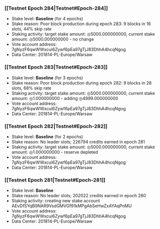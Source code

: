 ### [[Testnet Epoch 284|Testnet#Epoch-284]]
* Stake level: **Baseline** (for 4 epochs)
* Stake reason: Poor block production during epoch 283: 9 blocks in 16 slots, 44% skip rate
* Staking activity: target stake amount: ◎5000.000000000, current stake amount: ◎5000.000000000 - no change
* Vote account address: 7gNyzF6qwWWxcui6Zywf6pEa97gTjJ83DhhA4hcqNgog
* Data Center: 201814-PL-Europe/Warsaw
### [[Testnet Epoch 283|Testnet#Epoch-283]]
* Stake level: **Baseline** (for 3 epochs)
* Stake reason: Poor block production during epoch 282: 9 blocks in 28 slots, 68% skip rate
* Staking activity: target stake amount: ◎5000.000000000, current stake amount: ◎1.000000000 - adding ◎4999.000000000
* Vote account address: 7gNyzF6qwWWxcui6Zywf6pEa97gTjJ83DhhA4hcqNgog
* Data Center: 201814-PL-Europe/Warsaw
### [[Testnet Epoch 282|Testnet#Epoch-282]]
* Stake level: **Baseline** (for 2 epochs)
* Stake reason: No leader slots; 226794 credits earned in epoch 281
* Staking activity: target stake amount: ◎5000.000000000, current stake amount: ◎1.000000000 - reserve depleted
* Vote account address: 7gNyzF6qwWWxcui6Zywf6pEa97gTjJ83DhhA4hcqNgog
* Data Center: 201814-PL-Europe/Warsaw
### [[Testnet Epoch 281|Testnet#Epoch-281]]
* Stake level: **Baseline**
* Stake reason: No leader slots; 202022 credits earned in epoch 280
* Staking activity: creating new stake account AEvDfSYqB9NAR9VsdGMVGf91kMPgAbSeHwZxAYAqPnMU
* Vote account address: 7gNyzF6qwWWxcui6Zywf6pEa97gTjJ83DhhA4hcqNgog
* Data Center: 201814-PL-Europe/Warsaw